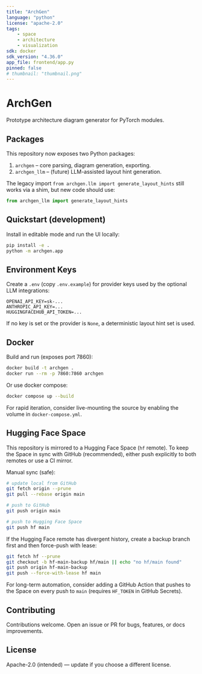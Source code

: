 ```yaml
---
title: "ArchGen"
language: "python"
license: "apache-2.0"
tags:
    - space
    - architecture
    - visualization
sdk: docker
sdk_version: "4.36.0"
app_file: frontend/app.py
pinned: false
# thumbnail: "thumbnail.png"
---
```


# ArchGen

Prototype architecture diagram generator for PyTorch modules.

## Packages

This repository now exposes two Python packages:

1. `archgen` – core parsing, diagram generation, exporting.
2. `archgen_llm` – (future) LLM-assisted layout hint generation.

The legacy import `from archgen.llm import generate_layout_hints` still works via a shim, but new code should use:

```python
from archgen_llm import generate_layout_hints
```

## Quickstart (development)

Install in editable mode and run the UI locally:

```bash
pip install -e .
python -m archgen.app
```

## Environment Keys

Create a `.env` (copy `.env.example`) for provider keys used by the optional LLM integrations:

```
OPENAI_API_KEY=sk-...
ANTHROPIC_API_KEY=...
HUGGINGFACEHUB_API_TOKEN=...
```

If no key is set or the provider is `None`, a deterministic layout hint set is used.

## Docker

Build and run (exposes port 7860):

```bash
docker build -t archgen .
docker run --rm -p 7860:7860 archgen
```

Or use docker compose:

```bash
docker compose up --build
```

For rapid iteration, consider live-mounting the source by enabling the volume in `docker-compose.yml`.

## Hugging Face Space

This repository is mirrored to a Hugging Face Space (`hf` remote). To keep the Space in sync with GitHub (recommended), either push explicitly to both remotes or use a CI mirror.

Manual sync (safe):

```bash
# update local from GitHub
git fetch origin --prune
git pull --rebase origin main

# push to GitHub
git push origin main

# push to Hugging Face Space
git push hf main
```

If the Hugging Face remote has divergent history, create a backup branch first and then force-push with lease:

```bash
git fetch hf --prune
git checkout -b hf-main-backup hf/main || echo "no hf/main found"
git push origin hf-main-backup
git push --force-with-lease hf main
```

For long-term automation, consider adding a GitHub Action that pushes to the Space on every push to `main` (requires `HF_TOKEN` in GitHub Secrets).

## Contributing

Contributions welcome. Open an issue or PR for bugs, features, or docs improvements.

## License

Apache-2.0 (intended) — update if you choose a different license.